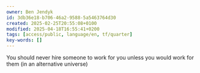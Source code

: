```yaml
---
owner: Ben Jendyk
id: 3db36e18-b706-46a2-9588-5a5463764d30
created: 2025-02-25T20:55:08+0100
modified: 2025-04-18T16:55:41+0200
tags: [access/public, language/en, tf/quarter]
key-words: []
---
```


You should never hire someone to work for you unless you would work for them (in an alternative universe)